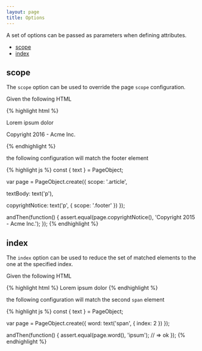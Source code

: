 ```yaml
---
layout: page
title: Options
---
```


A set of options can be passed as parameters when defining attributes.

* [scope](#scope)
* [index](#index)

## scope

The `scope` option can be used to override the page `scope` configuration.

Given the following HTML

{% highlight html %}
<div class="article">
  <p>Lorem ipsum dolor</p>
</div>
<div class="footer">
  <p>Copyright 2016 - Acme Inc.</p>
</p>
{% endhighlight %}

the following configuration will match the footer element

{% highlight js %}
const { text } = PageObject;

var page = PageObject.create({
  scope: '.article',

  textBody: text('p'),

  copyrightNotice: text('p', { scope: '.footer' })
});

andThen(function() {
  assert.equal(page.copyrightNotice(), 'Copyright 2015 - Acme Inc.');
});
{% endhighlight %}

## index

The `index` option can be used to reduce the set of matched elements to the one at the specified index.

Given the following HTML

{% highlight html %}
<span>Lorem</span>
<span>ipsum</span>
<span>dolor</span>
{% endhighlight %}

the following configuration will match the second `span` element

{% highlight js %}
const { text } = PageObject;

var page = PageObject.create({
  word: text('span', { index: 2 })
});

andThen(function() {
  assert.equal(page.word(), 'ipsum'); // => ok
});
{% endhighlight %}
